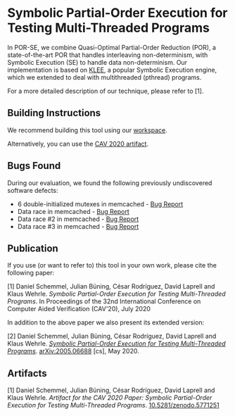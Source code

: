 # Symbolic Partial-Order Execution for Testing Multi-Threaded Programs

In POR-SE, we combine Quasi-Optimal Partial-Order Reduction (POR), a state-of-the-art POR that handles interleaving non-determinism, with Symbolic Execution (SE) to handle data non-determinism.
Our implementation is based on [KLEE](https://klee.github.io), a popular Symbolic Execution engine, which we extended to deal with multithreaded (pthread) programs.

For a more detailed description of our technique, please refer to [1].

## Building Instructions

We recommend building this tool using our [workspace](https://www.github.com/por-se/workspace/).

Alternatively, you can use the [CAV 2020 artifact](https://doi.org/10.5281/zenodo.5771251).

## Bugs Found

During our evaluation, we found the following previously undiscovered software defects:

  * 6 double-initialized mutexes in memcached - [Bug Report](https://github.com/memcached/memcached/pull/566)
  * Data race in memcached - [Bug Report](https://github.com/memcached/memcached/issues/567)
  * Data race #2 in memcached - [Bug Report](https://github.com/memcached/memcached/pull/573)
  * Data race #3 in memcached - [Bug Report](https://github.com/memcached/memcached/pull/575)

## Publication

If you use (or want to refer to) this tool in your own work, please cite the following paper:

[1] Daniel Schemmel, Julian Büning, César Rodríguez, David Laprell and Klaus Wehrle. *Symbolic Partial-Order Execution for Testing Multi-Threaded Programs*. In Proceedings of the 32nd International Conference on Computer Aided Verification (CAV'20), July 2020

In addition to the above paper we also present its extended version:

[2] Daniel Schemmel, Julian Büning, César Rodríguez, David Laprell and Klaus Wehrle. [*Symbolic Partial-Order Execution for Testing Multi-Threaded Programs*](https://arxiv.org/abs/2005.06688). [arXiv:2005.06688](https://arxiv.org/abs/2005.06688) [cs], May 2020.

## Artifacts

[1] Daniel Schemmel, Julian Büning, César Rodríguez, David Laprell and Klaus Wehrle. *Artifact for the CAV 2020 Paper: Symbolic Partial-Order Execution for Testing Multi-Threaded Programs*. [10.5281/zenodo.5771251](https://doi.org/10.5281/zenodo.5771251)
